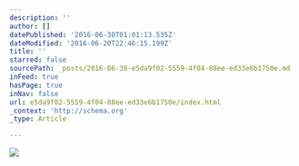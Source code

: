 ```yaml
---
description: ''
author: []
datePublished: '2016-06-30T01:01:13.535Z'
dateModified: '2016-06-20T22:46:15.199Z'
title: ''
starred: false
sourcePath: _posts/2016-06-30-e5da9f02-5559-4f04-88ee-ed33e6b1750e.md
inFeed: true
hasPage: true
inNav: false
url: e5da9f02-5559-4f04-88ee-ed33e6b1750e/index.html
_context: 'http://schema.org'
_type: Article

---
```

![](https://the-grid-user-content.s3-us-west-2.amazonaws.com/ad476685-a95c-43ec-abf2-f47cc2361c30.jpg)